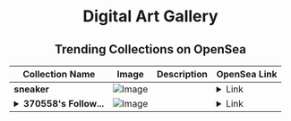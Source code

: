 <div align="center">

# Digital Art Gallery

## Trending Collections on OpenSea

| Collection Name                       | Image                                                                                     | Description                       | OpenSea Link                                                                                          |
|---------------------------------------|-------------------------------------------------------------------------------------------|-----------------------------------|--------------------------------------------------------------------------------------------------------|
| **sneaker** | ![Image](https://i.seadn.io/s/raw/files/8c769a12949145e7745dd25dfba108e5.jpg?w=500&auto=format?w=200&auto=format) |  | <details><summary>Link</summary>[sneaker](https://opensea.io/collection/sneaker-12)</details> |
| **<details><summary>370558's Follow...</summary>370558's Follower</details>** | ![Image](https://i.seadn.io/s/raw/files/19f9f090920392cc3650cbdf4361755b.png?w=500&auto=format?w=200&auto=format) |  | <details><summary>Link</summary>[370558's Follower](https://opensea.io/collection/370558-s-follower)</details> |

</div>